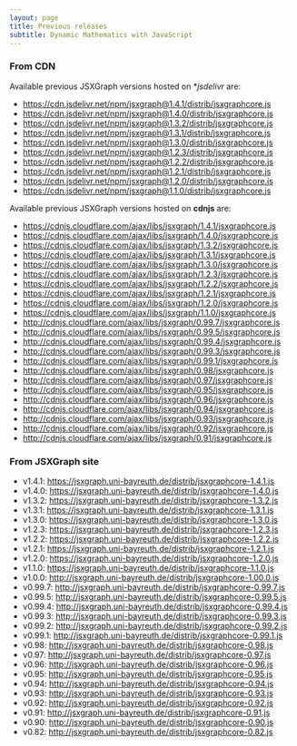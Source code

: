 ```yaml
---
layout: page
title: Previous releases
subtitle: Dynamic Mathematics with JavaScript
---
```


### From CDN

Available previous JSXGraph versions hosted on **jsdelivr* are:

* <https://cdn.jsdelivr.net/npm/jsxgraph@1.4.1/distrib/jsxgraphcore.js>
* <https://cdn.jsdelivr.net/npm/jsxgraph@1.4.0/distrib/jsxgraphcore.js>
* <https://cdn.jsdelivr.net/npm/jsxgraph@1.3.2/distrib/jsxgraphcore.js>
* <https://cdn.jsdelivr.net/npm/jsxgraph@1.3.1/distrib/jsxgraphcore.js>
* <https://cdn.jsdelivr.net/npm/jsxgraph@1.3.0/distrib/jsxgraphcore.js>
* <https://cdn.jsdelivr.net/npm/jsxgraph@1.2.3/distrib/jsxgraphcore.js>
* <https://cdn.jsdelivr.net/npm/jsxgraph@1.2.2/distrib/jsxgraphcore.js>
* <https://cdn.jsdelivr.net/npm/jsxgraph@1.2.1/distrib/jsxgraphcore.js>
* <https://cdn.jsdelivr.net/npm/jsxgraph@1.2.0/distrib/jsxgraphcore.js>
* <https://cdn.jsdelivr.net/npm/jsxgraph@1.1.0/distrib/jsxgraphcore.js>

Available previous JSXGraph versions hosted on **cdnjs** are:

* <https://cdnjs.cloudflare.com/ajax/libs/jsxgraph/1.4.1/jsxgraphcore.js>
* <https://cdnjs.cloudflare.com/ajax/libs/jsxgraph/1.4.0/jsxgraphcore.js>
* <https://cdnjs.cloudflare.com/ajax/libs/jsxgraph/1.3.2/jsxgraphcore.js>
* <https://cdnjs.cloudflare.com/ajax/libs/jsxgraph/1.3.1/jsxgraphcore.js>
* <https://cdnjs.cloudflare.com/ajax/libs/jsxgraph/1.3.0/jsxgraphcore.js>
* <https://cdnjs.cloudflare.com/ajax/libs/jsxgraph/1.2.3/jsxgraphcore.js>
* <https://cdnjs.cloudflare.com/ajax/libs/jsxgraph/1.2.2/jsxgraphcore.js>
* <https://cdnjs.cloudflare.com/ajax/libs/jsxgraph/1.2.1/jsxgraphcore.js>
* <https://cdnjs.cloudflare.com/ajax/libs/jsxgraph/1.2.0/jsxgraphcore.js>
* <https://cdnjs.cloudflare.com/ajax/libs/jsxgraph/1.1.0/jsxgraphcore.js>
* <http://cdnjs.cloudflare.com/ajax/libs/jsxgraph/0.99.7/jsxgraphcore.js>
* <http://cdnjs.cloudflare.com/ajax/libs/jsxgraph/0.99.5/jsxgraphcore.js>
* <http://cdnjs.cloudflare.com/ajax/libs/jsxgraph/0.99.4/jsxgraphcore.js>
* <http://cdnjs.cloudflare.com/ajax/libs/jsxgraph/0.99.3/jsxgraphcore.js>
* <http://cdnjs.cloudflare.com/ajax/libs/jsxgraph/0.99.1/jsxgraphcore.js>
* <http://cdnjs.cloudflare.com/ajax/libs/jsxgraph/0.98/jsxgraphcore.js>
* <http://cdnjs.cloudflare.com/ajax/libs/jsxgraph/0.97/jsxgraphcore.js>
* <http://cdnjs.cloudflare.com/ajax/libs/jsxgraph/0.95/jsxgraphcore.js>
* <http://cdnjs.cloudflare.com/ajax/libs/jsxgraph/0.96/jsxgraphcore.js>
* <http://cdnjs.cloudflare.com/ajax/libs/jsxgraph/0.94/jsxgraphcore.js>
* <http://cdnjs.cloudflare.com/ajax/libs/jsxgraph/0.93/jsxgraphcore.js>
* <http://cdnjs.cloudflare.com/ajax/libs/jsxgraph/0.92/jsxgraphcore.js>
* <http://cdnjs.cloudflare.com/ajax/libs/jsxgraph/0.91/jsxgraphcore.js>

### From JSXGraph site

* v1.4.1: <https://jsxgraph.uni-bayreuth.de/distrib/jsxgraphcore-1.4.1.js>
* v1.4.0: <https://jsxgraph.uni-bayreuth.de/distrib/jsxgraphcore-1.4.0.js>
* v1.3.2: <https://jsxgraph.uni-bayreuth.de/distrib/jsxgraphcore-1.3.2.js>
* v1.3.1: <https://jsxgraph.uni-bayreuth.de/distrib/jsxgraphcore-1.3.1.js>
* v1.3.0: <https://jsxgraph.uni-bayreuth.de/distrib/jsxgraphcore-1.3.0.js>
* v1.2.3: <https://jsxgraph.uni-bayreuth.de/distrib/jsxgraphcore-1.2.3.js>
* v1.2.2: <https://jsxgraph.uni-bayreuth.de/distrib/jsxgraphcore-1.2.2.js>
* v1.2.1: <https://jsxgraph.uni-bayreuth.de/distrib/jsxgraphcore-1.2.1.js>
* v1.2.0: <https://jsxgraph.uni-bayreuth.de/distrib/jsxgraphcore-1.2.0.js>
* v1.1.0: <https://jsxgraph.uni-bayreuth.de/distrib/jsxgraphcore-1.1.0.js>
* v1.0.0: <http://jsxgraph.uni-bayreuth.de/distrib/jsxgraphcore-1.00.0.js>
* v0.99.7: <http://jsxgraph.uni-bayreuth.de/distrib/jsxgraphcore-0.99.7.js>
* v0.99.5: <http://jsxgraph.uni-bayreuth.de/distrib/jsxgraphcore-0.99.5.js>
* v0.99.4: <http://jsxgraph.uni-bayreuth.de/distrib/jsxgraphcore-0.99.4.js>
* v0.99.3: <http://jsxgraph.uni-bayreuth.de/distrib/jsxgraphcore-0.99.3.js>
* v0.99.2: <http://jsxgraph.uni-bayreuth.de/distrib/jsxgraphcore-0.99.2.js>
* v0.99.1: <http://jsxgraph.uni-bayreuth.de/distrib/jsxgraphcore-0.99.1.js>
* v0.98: <http://jsxgraph.uni-bayreuth.de/distrib/jsxgraphcore-0.98.js>
* v0.97: <http://jsxgraph.uni-bayreuth.de/distrib/jsxgraphcore-0.97.js>
* v0.96: <http://jsxgraph.uni-bayreuth.de/distrib/jsxgraphcore-0.96.js>
* v0.95: <http://jsxgraph.uni-bayreuth.de/distrib/jsxgraphcore-0.95.js>
* v0.94: <http://jsxgraph.uni-bayreuth.de/distrib/jsxgraphcore-0.94.js>
* v0.93: <http://jsxgraph.uni-bayreuth.de/distrib/jsxgraphcore-0.93.js>
* v0.92: <http://jsxgraph.uni-bayreuth.de/distrib/jsxgraphcore-0.92.js>
* v0.91: <http://jsxgraph.uni-bayreuth.de/distrib/jsxgraphcore-0.91.js>
* v0.90: <http://jsxgraph.uni-bayreuth.de/distrib/jsxgraphcore-0.90.js>
* v0.82: <http://jsxgraph.uni-bayreuth.de/distrib/jsxgraphcore-0.82.js>
